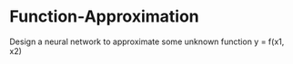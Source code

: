 # Function-Approximation
Design a neural network to approximate some unknown function  y = f(x1, x2)
